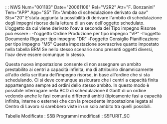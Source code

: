  :  : NWS Num="001183" Date="20061106" Rel="V2R2" Atr="F. Bonzanini" Tem="APP" App="S5" Tit="Ambito di schedulazione derivato da oav" Sts="20"
E'stata aggiunta la possibilità di derivare l'ambito di schedulazione degli impegni risorse dalla lettura di un oav dell'oggetto  schedulato.
L'oggetto da cui viene derivato l'oav a seconda del Tipo impegno Risorse può essere : 
-l'oggetto Ordine Produzione per tipo impegno "VP"
-l'oggetto Documento Riga per tipo impegno "DR"
-l'oggetto Consiglio Pianificazione per tipo impegno "M5"
Questa impostazione sovrascrive quanto impostato nella tabella BRM
Se nello stesso scenario sono presenti oggetti diversi, l'oav deve essere comunque lo stesso.

Questa nuova impostazione consente di non assegnare un ambito prestabilito ai centri a capacità infinita, ma di attribuirlo dinamnicamente all'atto della scrittura dell'impegno risorse, in base all'ordine che si sta schedulando.
Ci si deve comunque assicurare che i centri a capacità finita appartengano sempre ad ordini dello stesso ambito.
In questo modo è possibile interrogare nella BCD di schedulazione il Gantt di un ordine vedendo anche le fasi comuni a differenti ambiti (tipicamente fasi a capacità infinita, interne o esterne)
che con la precedente impostazione legata al Centro di Lavoro si sarebbero viste in un solo ambito
tra quelli possibili.

Tabelle Modificate :  S5B
Programmi modificati :  S5FURIT_SC
